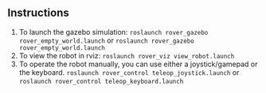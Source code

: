 ## Instructions
1. To launch the gazebo simulation: `roslaunch rover_gazebo rover_empty_world.launch` or `roslaunch rover_gazebo rover_empty_world.launch`
2. To view the robot in rviz: `roslaunch rover_viz view_robot.launch`
3. To operate the robot manually, you can use either a joystick/gamepad or the keyboard. `roslaunch rover_control teleop_joystick.launch` or `roslaunch rover_control teleop_keyboard.launch`
